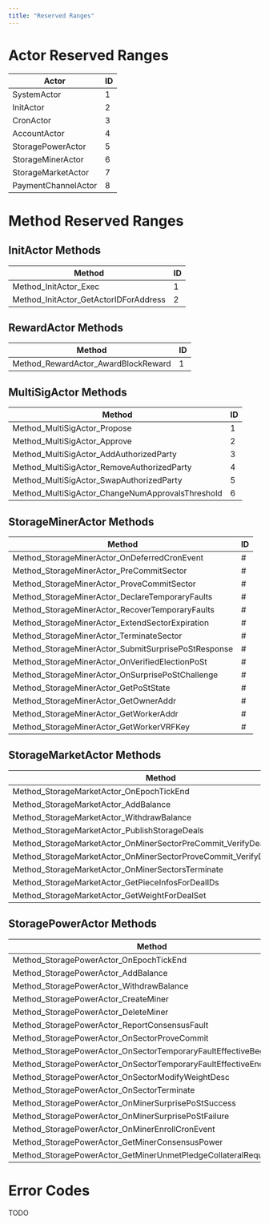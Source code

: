 ```yaml
---
title: "Reserved Ranges"
---
```


# Actor Reserved Ranges

| Actor                | ID |
|---|---|
| SystemActor          | 1 |
| InitActor            | 2 |
| CronActor            | 3 |
| AccountActor         | 4 |
| StoragePowerActor    | 5 |
| StorageMinerActor    | 6 |
| StorageMarketActor   | 7 |
| PaymentChannelActor  | 8 |

# Method Reserved Ranges

## InitActor Methods
| Method                                    | ID |
|---|---|
| Method_InitActor_Exec                     | 1 |
| Method_InitActor_GetActorIDForAddress     | 2 |

## RewardActor Methods
| Method                                    | ID |
|---|---|
| Method_RewardActor_AwardBlockReward       | 1 |

## MultiSigActor Methods
| Method                                            | ID |
|---|---|
| Method_MultiSigActor_Propose                      | 1 |
| Method_MultiSigActor_Approve                      | 2 |
|	Method_MultiSigActor_AddAuthorizedParty           | 3 |
|	Method_MultiSigActor_RemoveAuthorizedParty        | 4 |
|	Method_MultiSigActor_SwapAuthorizedParty          | 5 |
|	Method_MultiSigActor_ChangeNumApprovalsThreshold  | 6 |

## StorageMinerActor Methods
| Method                                              | ID |
|---|---|
| Method_StorageMinerActor_OnDeferredCronEvent        | # |
|	Method_StorageMinerActor_PreCommitSector            | # |
|	Method_StorageMinerActor_ProveCommitSector          | # |
|	Method_StorageMinerActor_DeclareTemporaryFaults     | # |
|	Method_StorageMinerActor_RecoverTemporaryFaults     | # |
|	Method_StorageMinerActor_ExtendSectorExpiration     | # |
|	Method_StorageMinerActor_TerminateSector            | # |
|	Method_StorageMinerActor_SubmitSurprisePoStResponse | # |
|	Method_StorageMinerActor_OnVerifiedElectionPoSt     | # |
|	Method_StorageMinerActor_OnSurprisePoStChallenge    | # |
|	Method_StorageMinerActor_GetPoStState               | # |
|	Method_StorageMinerActor_GetOwnerAddr               | # |
|	Method_StorageMinerActor_GetWorkerAddr              | # |
|	Method_StorageMinerActor_GetWorkerVRFKey            | # |

## StorageMarketActor Methods
| Method                                                                  | ID |
|---|---|
| Method_StorageMarketActor_OnEpochTickEnd                                | 1 |
| Method_StorageMarketActor_AddBalance                                    | 2 |
|	Method_StorageMarketActor_WithdrawBalance                               | 3 |
|	Method_StorageMarketActor_PublishStorageDeals                           | 4 |
|	Method_StorageMarketActor_OnMinerSectorPreCommit_VerifyDealsOrAbort     | 5 |
|	Method_StorageMarketActor_OnMinerSectorProveCommit_VerifyDealsOrAbort   | 6 |
|	Method_StorageMarketActor_OnMinerSectorsTerminate                       | 7 |
|	Method_StorageMarketActor_GetPieceInfosForDealIDs                       | 8 |
|	Method_StorageMarketActor_GetWeightForDealSet                           | 9 |

## StoragePowerActor Methods
| Method                                                        | ID |
|---|---|
|	Method_StoragePowerActor_OnEpochTickEnd                       | 1 |
|	Method_StoragePowerActor_AddBalance                           | 2 |
|	Method_StoragePowerActor_WithdrawBalance                      | 3 |
|	Method_StoragePowerActor_CreateMiner                          | 4 |
|	Method_StoragePowerActor_DeleteMiner                          | 5 |
|	Method_StoragePowerActor_ReportConsensusFault                 | 6 |
|	Method_StoragePowerActor_OnSectorProveCommit                  | 7 |
|	Method_StoragePowerActor_OnSectorTemporaryFaultEffectiveBegin | 8 |
|	Method_StoragePowerActor_OnSectorTemporaryFaultEffectiveEnd   | 9 |
|	Method_StoragePowerActor_OnSectorModifyWeightDesc             | 10 |
|	Method_StoragePowerActor_OnSectorTerminate                    | 11 |
|	Method_StoragePowerActor_OnMinerSurprisePoStSuccess           | 12 |
|	Method_StoragePowerActor_OnMinerSurprisePoStFailure           | 13 |
|	Method_StoragePowerActor_OnMinerEnrollCronEvent               | 14 |
|	Method_StoragePowerActor_GetMinerConsensusPower               | 15 |
|	Method_StoragePowerActor_GetMinerUnmetPledgeCollateralRequirement | 16 |

# Error Codes

TODO
